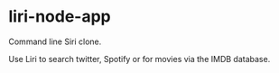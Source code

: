 # liri-node-app

Command line Siri clone.

Use Liri to search twitter, Spotify or for movies via the IMDB database.
